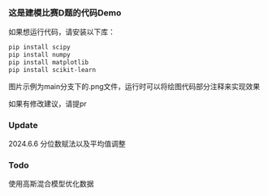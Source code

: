 ### 这是建模比赛D题的代码Demo

如果想运行代码，请安装以下库：

```sh
pip install scipy
pip install numpy
pip install matplotlib
pip install scikit-learn
```

图片示例为main分支下的.png文件，运行时可以将绘图代码部分注释来实现效果

如果有修改建议，请提pr

### Update
2024.6.6 分位数赋法以及平均值调整

### Todo
使用高斯混合模型优化数据
